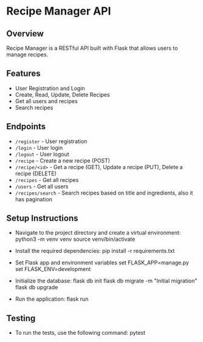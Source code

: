 # Recipe Manager API

## Overview
Recipe Manager is a RESTful API built with Flask that allows users to manage recipes.

## Features
- User Registration and Login
- Create, Read, Update, Delete Recipes
- Get all users and recipes
- Search recipes

## Endpoints
- `/register` - User registration
- `/login` - User login
- `/logout` - User logout
- `/recipe` - Create a new recipe (POST)
- `/recipe/<id>` - Get a recipe (GET), Update a recipe (PUT), Delete a recipe (DELETE)
- `/recipes` - Get all recipes
- `/users` - Get all users
- `/recipes/search` - Search recipes based on title and ingredients, also it has pagination


## Setup Instructions
- Navigate to the project directory and create a virtual environment:
    python3 -m venv venv
    source venv/bin/activate

- Install the required dependencies:
    pip install -r requirements.txt

- Set Flask app and environment variables
    set FLASK_APP=manage.py
    set FLASK_ENV=development

- Initialize the database:
    flask db init
    flask db migrate -m "Initial migration"
    flask db upgrade

- Run the application:
    flask run

## Testing
- To run the tests, use the following command:
    pytest
